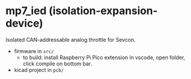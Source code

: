 # mp7_ied (isolation-expansion-device)

Isolated CAN-addressable analog throttle for Sevcon.

- firmware in `src/`
  - to build: install Raspberry Pi Pico extension in vscode, open folder, click compile on bottom bar. 
- kicad project in `pcb/`

